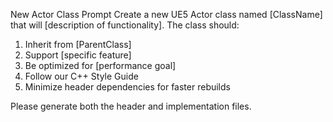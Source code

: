 New Actor Class Prompt
Create a new UE5 Actor class named [ClassName] that will [description of functionality]. The class should:
1. Inherit from [ParentClass]
2. Support [specific feature]
3. Be optimized for [performance goal]
4. Follow our C++ Style Guide
5. Minimize header dependencies for faster rebuilds

Please generate both the header and implementation files.
